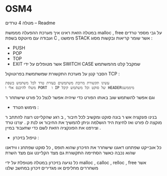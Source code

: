 # OSM4

מטלה 4 טרדים – Readme

במטלה הזאת ראינו איך מערכת ההפעלה מממשת malloc , free  על גבי מספר טרדים ועבודה עם מיוטקס בשפת C , מימשנו STACK אשר שומר קריאות ובקשות מסוג :
-	PUSH
-	POP
-	TOP
-	EXIT
אשר מטופלים על ידי SWITCH CASE שמקבל קלט מהמשתמש

הסבר קטן על מערכת התקשורת שמשתמשת בפרוטוקול TCP :

	עשינו תקשורת מרובת משתמשים בעזרת טרד לכל משתמש בשפת 
   	משלו להיכנס אלי ו PORT  ו IP של סוקט וכל משתמש קיבל HEADERמיממשנו 
וגם אפשר להשתמש שוב באותו הפורט כדי שיהיה אפשר לנצל כל פורט שישתחר ר 
 
- מימוש הטרד : 
 
בנינו פונקציה אש ר בונה סוקט ומקשיב לכל חיבור , ב רגע שהקליינט רוצה להתחב ר מוקצה לו פורט ואז לחיצת היד הושלמה וניתן להמשיך את החיבור או לנת ק . יצרנו טרד וצירפנו את הפונקציה הזאת לשם כדי שתעבוד במיין . 
 
- טיפול בזיכרון : 
 
כל אובייקט שפתחנו דאגנו שישחרר את הזיכרון שהוא תופס , כל סוקט שפתחנ ו ווידאנו שהוא נכבה כאשר הסתיימה התקשורת גם מצד הקליינט וגם מצד השרת

כל נגיעה בזיכרון במטלה מטופלת על ידי malloc , calloc , relloc , free  אשר משחררים מחליפים או מגדירים זיכרון במחשב שלנו


